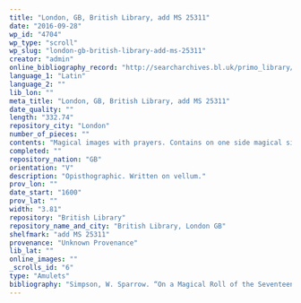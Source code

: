 ```yaml
---
title: "London, GB, British Library, add MS 25311"
date: "2016-09-28"
wp_id: "4704"
wp_type: "scroll"
wp_slug: "london-gb-british-library-add-ms-25311"
creator: "admin"
online_bibliography_record: "http://searcharchives.bl.uk/primo_library/libweb/action/display.do?tabs=detailsTab&ct=display&fn=search&doc=IAMS032-002032603&indx=1&recIds=IAMS032-002032603&recIdxs=0&elementId=0&renderMode=poppedOut&displayMode=full&frbrVersion=&dscnt=1&frbg=&scp.scps=scope%3A%28BL%29&tab=local&dstmp=1403977120224&srt=rank&mode=Basic&dum=true&vl(freeText0)=add+MS+25311&vid=IAMS_VU2"
language_1: "Latin"
language_2: ""
lib_lon: ""
meta_title: "London, GB, British Library, add MS 25311"
date_quality: ""
length: "332.74"
repository_city: "London"
number_of_pieces: ""
contents: "Magical images with prayers. Contains on one side magical signs for charms against diseases, wounds, etc. and on the other prayers in Latin."
completed: ""
repository_nation: "GB"
orientation: "V"
description: "Opisthographic. Written on vellum."
prov_lon: ""
date_start: "1600"
prov_lat: ""
width: "3.81"
repository: "British Library"
repository_name_and_city: "British Library, London GB"
shelfmark: "add MS 25311"
provenance: "Unknown Provenance"
lib_lat: ""
online_images: ""
_scrolls_id: "6"
type: "Amulets"
bibliography: "Simpson, W. Sparrow. “On a Magical Roll of the Seventeenth Century.” Journal of the British Archaeological Association XL (1884): 297–332, 297."
---
```



